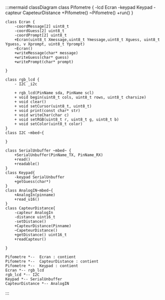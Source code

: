 :::mermaid
classDiagram
    class Pifometre {
       -lcd Ecran
       -keypad Keypad
       -capteur CapeteurDistance
       +Pifometre()
       ~Pifometre()
       +run()
    }

    class Ecran {
        -coordMessage[2] uint8_t
        -coordGuess[2] uint8_t
        -coordPrompt[2] uint8_t
        +Ecran(uint8_t Xmessage,uint8_t Ymessage,uint8_t Xguess, uint8_t Yguess, v Xprompt, uint8_t Yprompt)
        ~Ecran()
        +writeMessage(char* message)
        +writeGuess(char* guess)
        +writePrompt(char* prompt)
        
    }

    class rgb_lcd {
        - I2C _i2c
  
        + rgb_lcd(PinName sda, PinName scl)
        + void begin(uint8_t cols, uint8_t rows, uint8_t charsize)
        + void clear()
        + void setCursor(uint8_t, uint8_t)
        + void print(const char* str)
        + void writeChar(char c)
        + void setRGB(uint8_t r, uint8_t g, uint8_t b)
        + void setColor(uint8_t color)
    }
    class I2C ~mbed~{

    }

    class SerialUnbuffer ~mbed~ {
        +SerialUnbuffer(PinName_TX, PinName_RX)
        +read()
        +readable()
    }
    class Keypad{
        -keypad SerialUnbuffer
        +getGuess(char*) 
    }
    class AnalogIN~mbed~{
        +AnalogIn(pinname)
        +read_u16()
    }
    class CapteurDistance{
        -capteur AnalogIn
        -distance uint16_t
        -setDistance()
        +CapteurDistance(Pinname)
        ~CapeteurDistance()
        +getDistance() uint16_t
        +readCapteur()

    }

    Pifometre *--  Ecran : contient
    Pifometre *--  CapteurDistance : contient
    Pifometre *--  Keypad : contient
    Ecran *-- rgb_lcd 
    rgb_lcd *-- I2C
    Keypad *-- SerialUnbuffer
    CapteurDistance *-- AnalogIN



:::